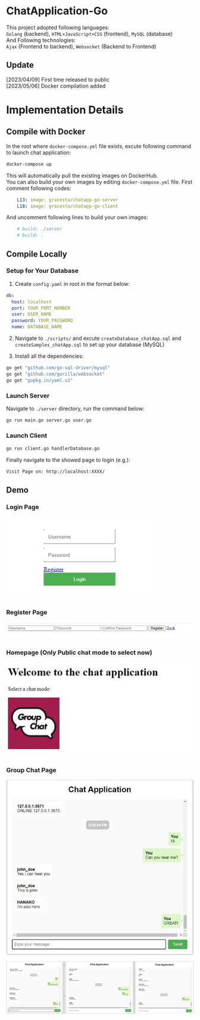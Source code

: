 ﻿# ChatApplication-Go
This project adopted following languages:<br>
`Golang` (backend), `HTML+JavaScript+CSS` (frontend), `MySQL` (database) <br>
And Following technologies:<br>
`Ajax` (Frontend to backend), `Websocket` (Backend to Frontend) <br>

## Update
[2023/04/09] First time released to public <br>
[2023/05/06] Docker compilation added

# Implementation Details
## Compile with Docker
In the root where `docker-compose.yml` file exists, excute following command to launch chat application:
```bash
docker-compose up 
```
This will automatically pull the existing images on DockerHub. <br>
You can also build your own images by editing `docker-compose.yml` file. First comment following codes:
```yaml
    L13: image: gracesta/chatapp-go-server
    L18: image: gracesta/chatapp-go-client
```
And uncomment following lines to build your own images:
```yaml
    # build: ./server
    # build: .
```
## Compile Locally
### Setup for Your Database
1. Create `config.yaml` in root in the format below:
```yaml
db:
  host: localhost
  port: YOUR_PORT_NUMBER
  user: USER_NAME
  password: YOUR_PASSWORD
  name: DATABASE_NAME
```
2. Navigate to `./scripts/` and excute `createDatabase_chatApp.sql` and `createSamples_chatApp.sql` to set up your database (MySQL)

3. Install all the dependencies:
```bash
go get "github.com/go-sql-driver/mysql"
go get "github.com/gorilla/websocket"
go get "gopkg.in/yaml.v2"
```

### Launch Server
Navigate to `./server` directory, run the command below:
```bash
go run main.go server.go user.go
```
### Launch Client
```bash
go run client.go handlerDatabase.go
```

Finally navigate to the showed page to login (e.g.):
```bash
Visit Page on: http://localhost:XXXX/
```

## Demo

### Login Page
![Login](./imgs/login.jpg "Login")

### Register Page
![Register](./imgs/register.jpg "Register")

### Homepage (Only Public chat mode to select now)
![Homepage](./imgs/homePage.jpg "Homepage")

### Group Chat Page
![Chat Page](./imgs/chatSingle.jpg "Chat Page")

![Group Chat Page](./imgs/chat_demo.jpg "Group Chat Page")


